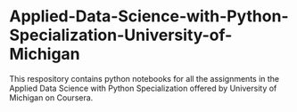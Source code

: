 # Applied-Data-Science-with-Python-Specialization-University-of-Michigan
This respository contains python notebooks for all the assignments in the Applied Data Science with Python Specialization offered by University of Michigan on Coursera.

